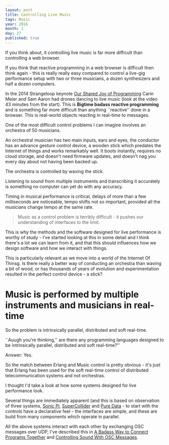 ```yaml
---
layout: post
title: Controlling Live Music
tags: Music
year: 2016
month: 1
day: 27
published: true
---
```


If you think about, it controlling live music is far more difficult
than controlling a web browser.

If you think that reactive programming in a web browser is difficult
then think again - this is really really easy compared to control a
live-gig performance setup with two or three musicians, a dozen
synthesizers and half a dozen computers.

In the 2014 Strangeloop keynote [Our Shared Joy of
Programming](https://www.youtube.com/watch?v=3_zW63dcZB0) Carin Meier
and Sam Aaron had drones dancing to live music (look at the video 43
minutes from the start). This is **Bigtime badass reactive
programming** and is something far more difficult than anything ``reactive'' done
in a browser. This is real-world objects reacting in
real-time to messages.

One of the most difficult control problems I can imagine
involves an orchestra of 50 musicians.

An orchestral musician has two main inputs, ears and eyes, the conductor
has an advance gesture control device, a wooden stick which predates
the Internet of things and works remarkably well.
It boots instantly, requires no cloud storage, and doesn't need
firmware updates, and doesn't nag you every day about not having been backed up.

The orchestra is controlled by waving the stick.

Listening to sound from multiple instruments and transcribing it
accurately is something no computer can yet do with any accuracy.

Timing in musical performance is critical, delays of more than a few
milliseconds are noticeable, tempo shifts not so important, provided all the
musicians change tempo at the same rate.

> Music as a control problem is terribly difficult - it pushes
our understanding of interfaces to the limit.

This is why the methods and the software designed for live performance
is worthy of study - I've started looking at this in some detail
and  I think there's a lot we can learn from it, and that this
should influences how we design software and how we interact with things.

This is particularly relevant as we move into a world of the Internet
Of Thinsg.  Is there really a better way of conducting an orchestra
than waving a bit of wood, or has thousands of years of evolution and
experimentation resulted in the perfect control device - a stick?

# Music is performed by multiple instruments and musicians in real-time

So the problem is intrinsically parallel, distributed and soft real-time.

``Auugh you're thinking,'' are there any programming languages
designed to be intrinsically parallel, distributed and soft real-time?''

Answer: Yes.

So the match between Erlang and Music control is pretty obvious - it's just that
Erlang has been used for the soft real-time control of distributed telecommunication
systems and not orchestras.

I thought I'd take a look at how some systems designed for live performance look.

Several things are immediately apparent (and this is based on observation of three
systems,  [Sonic Pi](http://sonic-pi.net/),
[SuperCollider](http://www.audiosynth.com/) and
[Pure Data](https://puredata.info/) - to start with
the controls have a declarative feel - the interfaces
are simple, and these are build from many components which operate in parallel.

All the above systems interact with each other by exchanging
OSC messages over UDP, I've described this in
[A Badass Way to Connect Programs Together](http://joearms.github.io/2016/01/28/A-Badass-Way-To-Connect-Programs-Together.html)
and
[Controlling Sound With OSC Messages](http://joearms.github.io/2016/01/29/Controlling-Sound-with-OSC-Messages.html).



